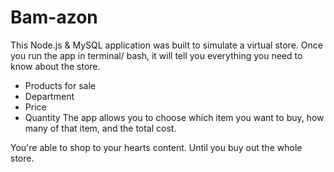 # Bam-azon

This Node.js & MySQL application was built to simulate a virtual store. Once you run the app in terminal/ bash, it will tell you everything you need to know about the store.
* Products for sale
* Department 
* Price
* Quantity 
The app allows you to choose which item you want to buy, how many of that item, and the total cost. 

You're able to shop to your hearts content. Until you buy out the whole store. 

